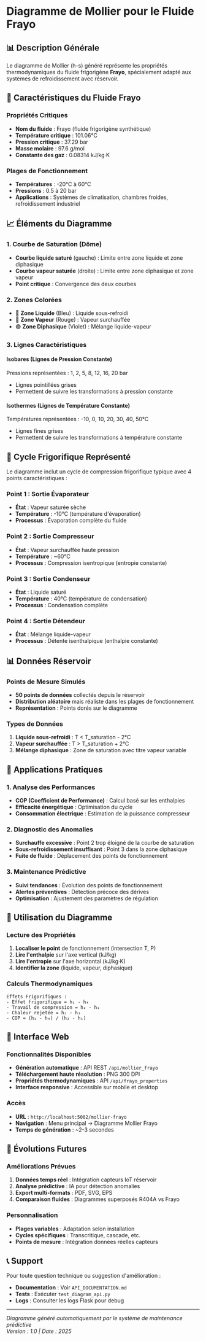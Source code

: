 # Diagramme de Mollier pour le Fluide Frayo

## 📊 Description Générale

Le diagramme de Mollier (h-s) généré représente les propriétés thermodynamiques du fluide frigorigène **Frayo**, spécialement adapté aux systèmes de refroidissement avec réservoir.

## 🧊 Caractéristiques du Fluide Frayo

### Propriétés Critiques
- **Nom du fluide** : Frayo (fluide frigorigène synthétique)
- **Température critique** : 101.06°C
- **Pression critique** : 37.29 bar
- **Masse molaire** : 97.6 g/mol
- **Constante des gaz** : 0.08314 kJ/kg·K

### Plages de Fonctionnement
- **Températures** : -20°C à 60°C
- **Pressions** : 0.5 à 20 bar
- **Applications** : Systèmes de climatisation, chambres froides, refroidissement industriel

## 📈 Éléments du Diagramme

### 1. Courbe de Saturation (Dôme)
- **Courbe liquide saturé** (gauche) : Limite entre zone liquide et zone diphasique
- **Courbe vapeur saturée** (droite) : Limite entre zone diphasique et zone vapeur
- **Point critique** : Convergence des deux courbes

### 2. Zones Colorées
- 🔵 **Zone Liquide** (Bleu) : Liquide sous-refroidi
- 🔴 **Zone Vapeur** (Rouge) : Vapeur surchauffée  
- 🟣 **Zone Diphasique** (Violet) : Mélange liquide-vapeur

### 3. Lignes Caractéristiques

#### Isobares (Lignes de Pression Constante)
Pressions représentées : 1, 2, 5, 8, 12, 16, 20 bar
- Lignes pointillées grises
- Permettent de suivre les transformations à pression constante

#### Isothermes (Lignes de Température Constante)
Températures représentées : -10, 0, 10, 20, 30, 40, 50°C
- Lignes fines grises
- Permettent de suivre les transformations à température constante

## 🔄 Cycle Frigorifique Représenté

Le diagramme inclut un cycle de compression frigorifique typique avec 4 points caractéristiques :

### Point 1 : Sortie Évaporateur
- **État** : Vapeur saturée sèche
- **Température** : -10°C (température d'évaporation)
- **Processus** : Évaporation complète du fluide

### Point 2 : Sortie Compresseur
- **État** : Vapeur surchauffée haute pression
- **Température** : ~60°C
- **Processus** : Compression isentropique (entropie constante)

### Point 3 : Sortie Condenseur
- **État** : Liquide saturé
- **Température** : 40°C (température de condensation)
- **Processus** : Condensation complète

### Point 4 : Sortie Détendeur
- **État** : Mélange liquide-vapeur
- **Processus** : Détente isenthalpique (enthalpie constante)

## 📊 Données Réservoir

### Points de Mesure Simulés
- **50 points de données** collectés depuis le réservoir
- **Distribution aléatoire** mais réaliste dans les plages de fonctionnement
- **Représentation** : Points dorés sur le diagramme

### Types de Données
1. **Liquide sous-refroidi** : T < T_saturation - 2°C
2. **Vapeur surchauffée** : T > T_saturation + 2°C  
3. **Mélange diphasique** : Zone de saturation avec titre vapeur variable

## 🎯 Applications Pratiques

### 1. Analyse des Performances
- **COP (Coefficient de Performance)** : Calcul basé sur les enthalpies
- **Efficacité énergétique** : Optimisation du cycle
- **Consommation électrique** : Estimation de la puissance compresseur

### 2. Diagnostic des Anomalies
- **Surchauffe excessive** : Point 2 trop éloigné de la courbe de saturation
- **Sous-refroidissement insuffisant** : Point 3 dans la zone diphasique
- **Fuite de fluide** : Déplacement des points de fonctionnement

### 3. Maintenance Prédictive
- **Suivi tendances** : Évolution des points de fonctionnement
- **Alertes préventives** : Détection précoce des dérives
- **Optimisation** : Ajustement des paramètres de régulation

## 🔧 Utilisation du Diagramme

### Lecture des Propriétés
1. **Localiser le point** de fonctionnement (intersection T, P)
2. **Lire l'enthalpie** sur l'axe vertical (kJ/kg)
3. **Lire l'entropie** sur l'axe horizontal (kJ/kg·K)
4. **Identifier la zone** (liquide, vapeur, diphasique)

### Calculs Thermodynamiques
```
Effets Frigorifiques :
- Effet frigorifique = h₁ - h₄
- Travail de compression = h₂ - h₁  
- Chaleur rejetée = h₂ - h₃
- COP = (h₁ - h₄) / (h₂ - h₁)
```

## 📱 Interface Web

### Fonctionnalités Disponibles
- **Génération automatique** : API REST `/api/mollier_frayo`
- **Téléchargement haute résolution** : PNG 300 DPI
- **Propriétés thermodynamiques** : API `/api/frayo_properties`
- **Interface responsive** : Accessible sur mobile et desktop

### Accès
- **URL** : `http://localhost:5002/mollier-frayo`
- **Navigation** : Menu principal → Diagramme Mollier Frayo
- **Temps de génération** : ~2-3 secondes

## 🚀 Évolutions Futures

### Améliorations Prévues
1. **Données temps réel** : Intégration capteurs IoT réservoir
2. **Analyse prédictive** : IA pour détection anomalies
3. **Export multi-formats** : PDF, SVG, EPS
4. **Comparaison fluides** : Diagrammes superposés R404A vs Frayo

### Personnalisation
- **Plages variables** : Adaptation selon installation
- **Cycles spécifiques** : Transcritique, cascade, etc.
- **Points de mesure** : Intégration données réelles capteurs

## 📞 Support

Pour toute question technique ou suggestion d'amélioration :
- **Documentation** : Voir `API_DOCUMENTATION.md`
- **Tests** : Exécuter `test_diagram_api.py`
- **Logs** : Consulter les logs Flask pour debug

---
*Diagramme généré automatiquement par le système de maintenance prédictive*  
*Version : 1.0 | Date : 2025*

